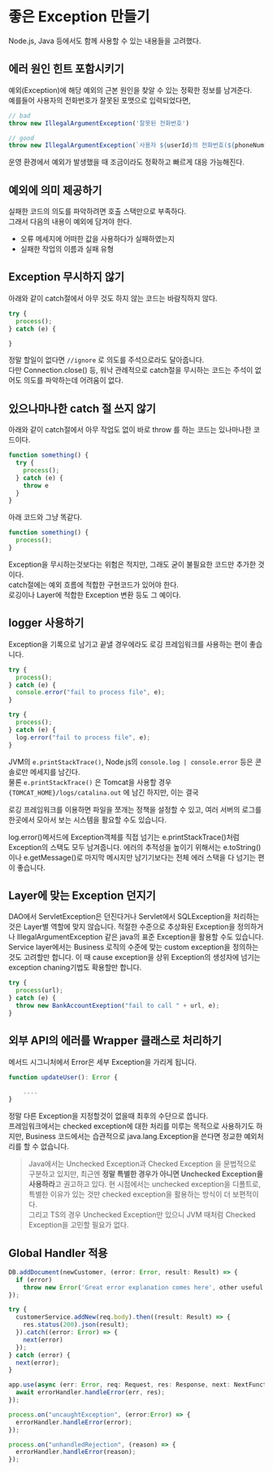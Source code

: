 # 좋은 Exception 만들기

Node.js, Java 등에서도 함께 사용할 수 있는 내용들을 고려했다.

## 에러 원인 힌트 포함시키기

예외(Exception)에 해당 예외의 근본 원인을 찾알 수 있는 정확한 정보를 남겨준다.  
예를들어 사용자의 전화번호가 잘못된 포맷으로 입력되었다면, 

```ts
// bad
throw new IllegalArgumentException('잘못된 전화번호')
```

```ts
// good
throw new IllegalArgumentException(`사용자 ${userId}의 전화번호(${phoneNumber})가 잘못되었습니다`)
```

운영 환경에서 예외가 발생했을 때 조금이라도 정확하고 빠르게 대응 가능해진다.

## 예외에 의미 제공하기

실패한 코드의 의도를 파악하려면 호출 스택만으로 부족하다.  
그래서 다음의 내용이 예외에 담겨야 한다. 
- 오류 메세지에 어떠한 값을 사용하다가 실패하였는지
- 실패한 작업의 이름과 실패 유형


## Exception 무시하지 않기

아래와 같이 catch절에서 아무 것도 하지 않는 코드는 바람직하지 않다.

```ts
try {
  process();
} catch (e) {

}
```

정말 할일이 없다면 `//ignore` 로 의도를 주석으로라도 달아줍니다.  
다만 Connection.close() 등, 워낙 관례적으로 catch절을 무시하는 코드는 주석이 없어도 의도를 파악하는데 어려움이 없다.

## 있으나마나한 catch 절 쓰지 않기

아래와 같이 catch절에서 아무 작업도 없이 바로 throw 를 하는 코드는 있나마나한 코드이다.

```ts
function something() {
  try {
    process();
  } catch (e) {
    throw e
  }  
}
```

아래 코드와 그냥 똑같다.
```ts
function something() {
  process();
}
```

Exception을 무시하는것보다는 위험은 적지만, 그래도 굳이 불필요한 코드만 추가한 것이다.  
catch절에는 예외 흐름에 적합한 구현코드가 있어야 한다.  
로깅이나 Layer에 적합한 Exception 변환 등도 그 예이다.

## logger 사용하기

Exception을 기록으로 남기고 끝낼 경우에라도 로깅 프레임워크를 사용하는 편이 좋습니다.

```ts
try {
  process();
} catch (e) {
  console.error("fail to process file", e);
}
```

```ts
try {
  process();
} catch (e) {
  log.error("fail to process file", e);
}
```


JVM의 `e.printStackTrace()`, Node.js의 `console.log | console.error` 등은 콘솔로만 메세지를 남긴다.  
물론 `e.printStackTrace()` 은 Tomcat을 사용할 경우 `{TOMCAT_HOME}/logs/catalina.out` 에 남긴 하지만, 이는 결국 

로깅 프레임워크를 이용하면 파일을 쪼개는 정책을 설정할 수 있고, 여러 서버의 로그를 한곳에서 모아서 보는 시스템을 활요할 수도 있습니다.

log.error()메서드에 Exception객체를 직접 넘기는 e.printStackTrace()처럼 Exception의 스택도 모두 남겨줍니다. 에러의 추적성을 높이기 위해서는 e.toString()이나 e.getMessage()로 마지막 메시지만 남기기보다는 전체 에러 스택을 다 넘기는 편이 좋습니다.

## Layer에 맞는 Exception 던지기

DAO에서 ServletException은 던진다거나 Servlet에서 SQLException을 처리하는것은 Layer별 역할에 맞지 않습니다. 적절한 수준으로 추상화된 Exception을 정의하거나 IllegalArgumentException 같은 java의 표준 Exception을 활용할 수도 있습니다. Service layer에서는 Business 로직의 수준에 맞는 custom exception을 정의하는 것도 고려할만 합니다. 이 때 cause exception을 상위 Exception의 생성자에 넘기는 exception chaning기법도 확용할만 합니다.

```ts
try {
  process(url);
} catch (e) {
  throw new BankAccountExeption("fail to call " + url, e);
}
```

## 외부 API의 에러를 Wrapper 클래스로 처리하기

메서드 시그니처에서 Error은 세부 Exception을 가리게 됩니다.

```ts
function updateUser(): Error {

    ....
}

```

정말 다른 Exception을 지정할것이 없을때 최후의 수단으로 씁니다.  
프레임워크에서는 checked exception에 대한 처리를 미루는 목적으로 사용하기도 하지만, Business 코드에서는 습관적으로 java.lang.Exception을 쓴다면 정교한 예외처리를 할 수 없습니다.


> Java에서는 Unchecked Exception과 Checked Exception 을 문법적으로 구분하고 있지만, 최근엔 **정말 특별한 경우가 아니면 Unchecked Exception을 사용하라**고 권고하고 있다. 
현 시점에서는 unchecked exception을 디폴트로, 특별한 이유가 있는 것만 checked exception을 활용하는 방식이 더 보편적이다.  
> 그리고 TS의 경우 Unchecked Exception만 있으니 JVM 때처럼 Checked Exception을 고민할 필요가 없다.

## Global Handler 적용

```ts
DB.addDocument(newCustomer, (error: Error, result: Result) => {
  if (error)
    throw new Error('Great error explanation comes here', other useful parameters)
});

try {
  customerService.addNew(req.body).then((result: Result) => {
    res.status(200).json(result);
  }).catch((error: Error) => {
    next(error)
  });
} catch (error) {
  next(error);
}

app.use(async (err: Error, req: Request, res: Response, next: NextFunction) => {
  await errorHandler.handleError(err, res);
});

process.on("uncaughtException", (error:Error) => {
  errorHandler.handleError(error);
});

process.on("unhandledRejection", (reason) => {
  errorHandler.handleError(reason);
});
```